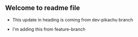 ## Welcome to readme file
- This update in heading is coming from dev-pikachu branch

- I'm adding this from feature-branch